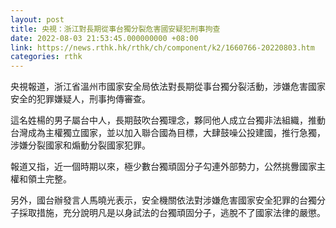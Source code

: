 ```yaml
---
layout: post
title: 央視：浙江對長期從事台獨分裂危害國安疑犯刑事拘查
date: 2022-08-03 21:53:45.000000000 +08:00
link: https://news.rthk.hk/rthk/ch/component/k2/1660766-20220803.htm
categories: rthk
---
```


央視報道，浙江省溫州市國家安全局依法對長期從事台獨分裂活動，涉嫌危害國家安全的犯罪嫌疑人，刑事拘傳審查。

這名姓楊的男子屬台中人，長期鼓吹台獨理念，夥同他人成立台獨非法組織，推動台灣成為主權獨立國家，並以加入聯合國為目標，大肆鼓噪公投建國，推行急獨，涉嫌分裂國家和煽動分裂國家犯罪。

報道又指，近一個時期以來，極少數台獨頑固分子勾連外部勢力，公然挑釁國家主權和領土完整。

另外，國台辦發言人馬曉光表示，安全機關依法對涉嫌危害國家安全犯罪的台獨分子採取措施，充分說明凡是以身試法的台獨頑固分子，逃脫不了國家法律的嚴懲。
